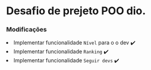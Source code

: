 # Desafio de prejeto POO dio.

### Modificações
<li> Implementar funcionalidade <code>Nível</code> para o o dev ✔️</li>
<li> Implementar funcionalidade <code>Ranking</code> ✔️</li>
<li> Implementar funcionalidade <code>Seguir devs</code> ✔️</li>